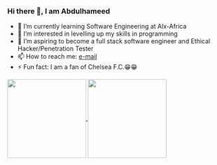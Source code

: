 ### Hi there 👋, I am Abdulhameed

- 🔭 I’m currently learning Software Engineering at Alx-Africa
- 🌱 I’m interested in levelling up my skills in programming
- 👯 I’m aspiring to become a full stack software engineer and Ethical Hacker/Penetration Tester
- 📫 How to reach me: [e-mail](https://mail.google.com/mail/u/0/#inbox)
- ⚡ Fun fact: I am a fan of Chelsea F.C.😁😁

<a href="https://github.com/anuraghazra/github-readme-stats">
  <img height="180px" align="center" src="https://github-readme-stats.vercel.app/api?username=Elhamed&show_icons=true&theme=solarized-light&layout=compact" />
</a>
<a href="https://github.com/anuraghazra/convoychat">
  <img height="180px" align="center" src="https://github-readme-stats.vercel.app/api/top-langs/?username=Elhameed&langs_count=8&theme=solarized-light&layout=compact" />
</a>
